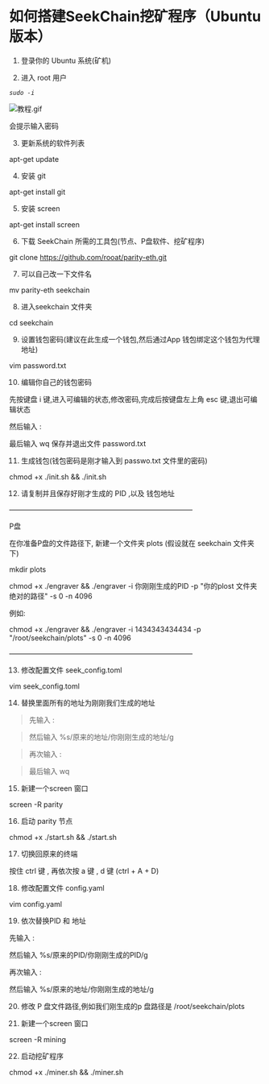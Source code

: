 如何搭建SeekChain挖矿程序（Ubuntu 版本）
===================================
1. 登录你的 Ubuntu 系统(矿机)


2. 进入 root 用户

*`sudo -i`*

![教程.gif](./img/Tutorials.gif)

会提示输入密码

3. 更新系统的软件列表

apt-get update

4. 安装 git 

apt-get install git

5. 安装 screen

apt-get install screen

6. 下载 SeekChain 所需的工具包(节点、P盘软件、挖矿程序)

git clone https://github.com/rooat/parity-eth.git

7. 可以自己改一下文件名

mv parity-eth seekchain

8. 进入seekchain 文件夹

cd seekchain

9. 设置钱包密码(建议在此生成一个钱包,然后通过App 钱包绑定这个钱包为代理地址)

vim password.txt

10. 编辑你自己的钱包密码

先按键盘 i 键,进入可编辑的状态,修改密码,完成后按键盘左上角 esc 键,退出可编辑状态

然后输入 :

最后输入 wq   保存并退出文件 password.txt

11. 生成钱包(钱包密码是刚才输入到 passwo.txt 文件里的密码)

chmod +x ./init.sh && ./init.sh

12. 请复制并且保存好刚才生成的 PID ,以及 钱包地址 


——————————————————————————

P盘

在你准备P盘的文件路径下, 新建一个文件夹 plots (假设就在 seekchain 文件夹下)

mkdir plots

chmod +x ./engraver && ./engraver -i 你刚刚生成的PID -p "你的plost 文件夹绝对的路径"  -s 0 -n 4096

例如:

chmod +x ./engraver && ./engraver -i 1434343434434 -p "/root/seekchain/plots"  -s 0 -n 4096  

——————————————————————————

13. 修改配置文件 seek_config.toml 

vim seek_config.toml 

14. 替换里面所有的地址为刚刚我们生成的地址

>先输入 :

>然后输入  %s/原来的地址/你刚刚生成的地址/g 

>再次输入  :

>最后输入 wq

15. 新建一个screen 窗口

screen 	-R  parity 

16. 启动 parity 节点

 chmod +x ./start.sh && ./start.sh


 17.  切换回原来的终端

 按住 ctrl 键 , 再依次按 a 键 , d 键 (ctrl + A + D)


 18. 修改配置文件 config.yaml

vim config.yaml

19. 依次替换PID 和 地址

先输入 :

然后输入  %s/原来的PID/你刚刚生成的PID/g 

再次输入  :

然后输入  %s/原来的地址/你刚刚生成的地址/g 

20. 修改 P 盘文件路径,例如我们刚生成的p 盘路径是 /root/seekchain/plots 

21. 新建一个screen 窗口

screen -R mining

22. 启动挖矿程序

chmod +x ./miner.sh && ./miner.sh


